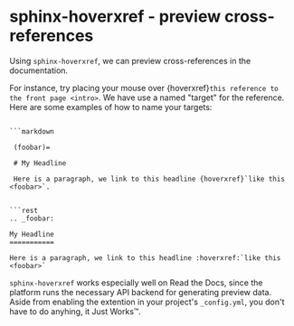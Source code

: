 # sphinx-hoverxref - preview cross-references

Using `sphinx-hoverxref`, we can preview cross-references in the documentation.

For instance, try placing your mouse over {hoverxref}`this reference to the front page <intro>`.
We have use a named "target" for the reference. Here are some examples of how to name your targets:

```{tab} MyST (Markdown)

```markdown

 (foobar)=
 
 # My Headline
 
 Here is a paragraph, we link to this headline {hoverxref}`like this <foobar>`.
```

```{tab} reStructuredText

```rest
.. _foobar:

My Headline
===========

Here is a paragraph, we link to this headline :hoverxref:`like this <foobar>`
```

`sphinx-hoverxref` works especially well on Read the Docs, since the platform runs the necessary API backend for generating preview data.
Aside from enabling the extention in your project's `_config.yml`, you don't have to do anyhing, it Just Works™️. 
